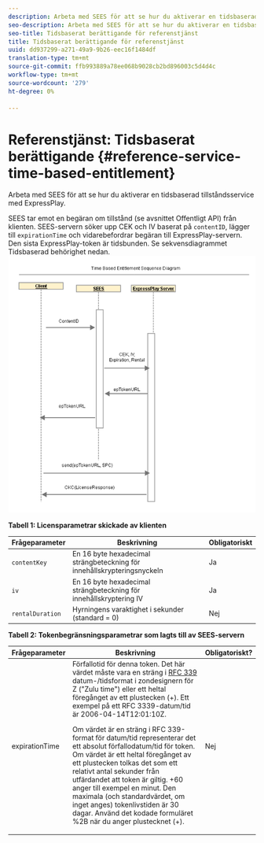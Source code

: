 ```yaml
---
description: Arbeta med SEES för att se hur du aktiverar en tidsbaserad tillståndsservice med ExpressPlay.
seo-description: Arbeta med SEES för att se hur du aktiverar en tidsbaserad tillståndsservice med ExpressPlay.
seo-title: Tidsbaserat berättigande för referenstjänst
title: Tidsbaserat berättigande för referenstjänst
uuid: dd937299-a271-49a9-9b26-eec16f1484df
translation-type: tm+mt
source-git-commit: ffb993889a78ee068b9028cb2bd896003c5d4d4c
workflow-type: tm+mt
source-wordcount: '279'
ht-degree: 0%

---
```



# Referenstjänst: Tidsbaserat berättigande {#reference-service-time-based-entitlement}

Arbeta med SEES för att se hur du aktiverar en tidsbaserad tillståndsservice med ExpressPlay.

SEES tar emot en begäran om tillstånd (se avsnittet Offentligt API) från klienten. SEES-servern söker upp CEK och IV baserat på `contentID`, lägger till `expirationTime` och vidarebefordrar begäran till ExpressPlay-servern. Den sista ExpressPlay-token är tidsbunden. Se sekvensdiagrammet Tidsbaserad behörighet nedan. ![](assets/fees-time-based.png)

**Tabell 1: Licensparametrar skickade av klienten**

| Frågeparameter | Beskrivning | Obligatoriskt |
|---|---|---|
| `contentKey` | En 16 byte hexadecimal strängbeteckning för innehållskrypteringsnyckeln | Ja |
| `iv` | En 16 byte hexadecimal strängbeteckning för innehållskryptering IV | Ja |
| `rentalDuration` | Hyrningens varaktighet i sekunder (standard = 0) | Nej |

**Tabell 2: Tokenbegränsningsparametrar som lagts till av SEES-servern**

<table id="table_E979FAD7A61A4832A46667301939FAEB">  
 <thead> 
  <tr> 
   <th class="entry"> Frågeparameter </th> 
   <th class="entry"> Beskrivning </th> 
   <th class="entry"> Obligatoriskt? </th> 
  </tr> 
 </thead>
 <tbody> 
  <tr> 
   <td><span class="codeph"> expirationTime</span> </td> 
   <td>Förfallotid för denna token. Det här värdet måste vara en sträng i <a href="https://www.ietf.org/rfc/rfc3339.txt" format="html" type="external"> RFC 339</a> datum-/tidsformat i zondesignern för Z ("Zulu time") eller ett heltal föregånget av ett plustecken (+). Ett exempel på ett RFC 3339-datum/tid är <span class="codeph"> 2006-04-14T12:01:10Z</span>. <p>Om värdet är en sträng i RFC 339-format för datum/tid representerar det ett absolut förfallodatum/tid för token. Om värdet är ett heltal föregånget av ett plustecken tolkas det som ett relativt antal sekunder från utfärdandet att token är giltig. <span class="codeph"> +60</span> anger till exempel en minut. Den maximala (och standardvärdet, om inget anges) tokenlivstiden är 30 dagar. Använd det kodade formuläret %2B när du anger plustecknet (+). </p> </td> 
   <td> Nej </td> 
  </tr> 
 </tbody> 
</table>

